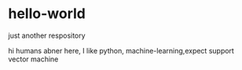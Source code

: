 # hello-world
just another respository


hi humans
abner here, I like python, machine-learning,expect support vector machine

